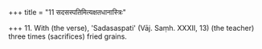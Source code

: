 +++
title = "11 सदसस्पतिमित्यक्षतधानास्त्रिः"

+++
11. With (the verse), 'Sadasaspati' (Vāj. Saṃh. XXXII, 13) (the teacher) three times (sacrifices) fried grains.
